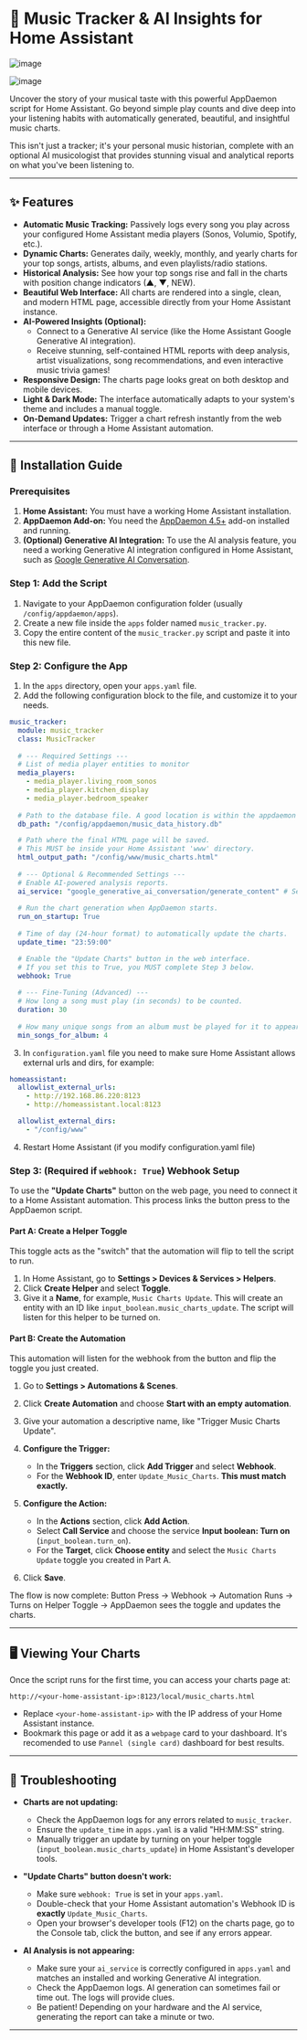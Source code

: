 # 🎵 Music Tracker & AI Insights for Home Assistant

![image](https://github.com/user-attachments/assets/01c96643-0a0e-45dc-a9eb-ddf18b060480)

![image](https://github.com/user-attachments/assets/b94d83da-b82d-46d2-983d-93dc44c61703)

Uncover the story of your musical taste with this powerful AppDaemon script for Home Assistant. Go beyond simple play counts and dive deep into your listening habits with automatically generated, beautiful, and insightful music charts.

This isn't just a tracker; it's your personal music historian, complete with an optional AI musicologist that provides stunning visual and analytical reports on what you've been listening to.

---

## ✨ Features

- **Automatic Music Tracking:** Passively logs every song you play across your configured Home Assistant media players (Sonos, Volumio, Spotify, etc.).
- **Dynamic Charts:** Generates daily, weekly, monthly, and yearly charts for your top songs, artists, albums, and even playlists/radio stations.
- **Historical Analysis:** See how your top songs rise and fall in the charts with position change indicators (▲, ▼, NEW).
- **Beautiful Web Interface:** All charts are rendered into a single, clean, and modern HTML page, accessible directly from your Home Assistant instance.
- **AI-Powered Insights (Optional):**
    - Connect to a Generative AI service (like the Home Assistant Google Generative AI integration).
    - Receive stunning, self-contained HTML reports with deep analysis, artist visualizations, song recommendations, and even interactive music trivia games!
- **Responsive Design:** The charts page looks great on both desktop and mobile devices.
- **Light & Dark Mode:** The interface automatically adapts to your system's theme and includes a manual toggle.
- **On-Demand Updates:** Trigger a chart refresh instantly from the web interface or through a Home Assistant automation.

---

## 🚀 Installation Guide

### Prerequisites

1.  **Home Assistant:** You must have a working Home Assistant installation.
2.  **AppDaemon Add-on:** You need the [AppDaemon 4.5+](https://github.com/hassio-addons/addon-appdaemon) add-on installed and running.
3.  **(Optional) Generative AI Integration:** To use the AI analysis feature, you need a working Generative AI integration configured in Home Assistant, such as [Google Generative AI Conversation](https://www.home-assistant.io/integrations/google_generative_ai_conversation/).

### Step 1: Add the Script

1.  Navigate to your AppDaemon configuration folder (usually `/config/appdaemon/apps`).
2.  Create a new file inside the `apps` folder named `music_tracker.py`.
3.  Copy the entire content of the `music_tracker.py` script and paste it into this new file.

### Step 2: Configure the App

1.  In the `apps` directory, open your `apps.yaml` file.
2.  Add the following configuration block to the file, and customize it to your needs.

```yaml
music_tracker:
  module: music_tracker
  class: MusicTracker
  
  # --- Required Settings ---
  # List of media player entities to monitor
  media_players:
    - media_player.living_room_sonos
    - media_player.kitchen_display
    - media_player.bedroom_speaker
    
  # Path to the database file. A good location is within the appdaemon config folder.
  db_path: "/config/appdaemon/music_data_history.db"

  # Path where the final HTML page will be saved.
  # This MUST be inside your Home Assistant 'www' directory.
  html_output_path: "/config/www/music_charts.html"
  
  # --- Optional & Recommended Settings ---
  # Enable AI-powered analysis reports.
  ai_service: "google_generative_ai_conversation/generate_content" # Set to false to disable
  
  # Run the chart generation when AppDaemon starts.
  run_on_startup: True
  
  # Time of day (24-hour format) to automatically update the charts.
  update_time: "23:59:00"

  # Enable the "Update Charts" button in the web interface.
  # If you set this to True, you MUST complete Step 3 below.
  webhook: True
  
  # --- Fine-Tuning (Advanced) ---
  # How long a song must play (in seconds) to be counted.
  duration: 30
  
  # How many unique songs from an album must be played for it to appear in the charts.
  min_songs_for_album: 4
```
3. In `configuration.yaml` file you need to make sure Home Assistant allows external urls and dirs, for example:
```yaml
homeassistant:
  allowlist_external_urls:
    - http://192.168.86.220:8123
    - http://homeassistant.local:8123

  allowlist_external_dirs:
    - "/config/www"
```
4. Restart Home Assistant (if you modify configuration.yaml file)

### Step 3: (Required if `webhook: True`) Webhook Setup

To use the **"Update Charts"** button on the web page, you need to connect it to a Home Assistant automation. This process links the button press to the AppDaemon script.

#### Part A: Create a Helper Toggle

This toggle acts as the "switch" that the automation will flip to tell the script to run.

1.  In Home Assistant, go to **Settings > Devices & Services > Helpers**.
2.  Click **Create Helper** and select **Toggle**.
3.  Give it a **Name**, for example, `Music Charts Update`. This will create an entity with an ID like `input_boolean.music_charts_update`. The script will listen for this helper to be turned on.

#### Part B: Create the Automation

This automation will listen for the webhook from the button and flip the toggle you just created.

1.  Go to **Settings > Automations & Scenes**.
2.  Click **Create Automation** and choose **Start with an empty automation**.
3.  Give your automation a descriptive name, like "Trigger Music Charts Update".

4.  **Configure the Trigger:**
    - In the **Triggers** section, click **Add Trigger** and select **Webhook**.
    - For the **Webhook ID**, enter `Update_Music_Charts`. **This must match exactly.**

5.  **Configure the Action:**
    - In the **Actions** section, click **Add Action**.
    - Select **Call Service** and choose the service **Input boolean: Turn on** (`input_boolean.turn_on`).
    - For the **Target**, click **Choose entity** and select the `Music Charts Update` toggle you created in Part A.

6.  Click **Save**.

The flow is now complete: Button Press → Webhook → Automation Runs → Turns on Helper Toggle → AppDaemon sees the toggle and updates the charts.

---

## 🖥️ Viewing Your Charts

Once the script runs for the first time, you can access your charts page at:

`http://<your-home-assistant-ip>:8123/local/music_charts.html`

-   Replace `<your-home-assistant-ip>` with the IP address of your Home Assistant instance.
-   Bookmark this page or add it as a `webpage` card to your dashboard. It's recomended to use `Pannel (single card)` dashboard for best results.

---

## 🔧 Troubleshooting

-   **Charts are not updating:**
    - Check the AppDaemon logs for any errors related to `music_tracker`.
    - Ensure the `update_time` in `apps.yaml` is a valid "HH:MM:SS" string.
    - Manually trigger an update by turning on your helper toggle (`input_boolean.music_charts_update`) in Home Assistant's developer tools.

-   **"Update Charts" button doesn't work:**
    - Make sure `webhook: True` is set in your `apps.yaml`.
    - Double-check that your Home Assistant automation's Webhook ID is **exactly** `Update_Music_Charts`.
    - Open your browser's developer tools (F12) on the charts page, go to the Console tab, click the button, and see if any errors appear.

-   **AI Analysis is not appearing:**
    - Make sure your `ai_service` is correctly configured in `apps.yaml` and matches an installed and working Generative AI integration.
    - Check the AppDaemon logs. AI generation can sometimes fail or time out. The logs will provide clues.
    - Be patient! Depending on your hardware and the AI service, generating the report can take a minute or two.

---
